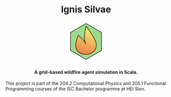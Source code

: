 <h1 style="text-align: center">Ignis Silvae</h1>
<p align="center">
    <img src="res/icon.svg" width="128" />
</p>
<h4 style="text-align: center">A grid-based wildfire agent simulation in Scala.</h4>


This project is part of the 204.2 Computational Physics and 205.1 Functional Programming courses of the ISC Bachelor programme at HEI Sion.
